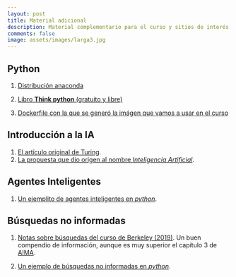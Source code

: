 ```yaml
---
layout: post
title: Material adicional
description: Material complementario para el curso y sitios de interés
comments: false
image: assets/images/larga3.jpg
---
```




## Python

1. [Distribución anaconda](https://www.anaconda.com/distribution/)

2. [Libro **Think python** (gratuito y libre)](http://www.greenteapress.com/thinkpython/)

3. [Dockerfile con la que se generó la imágen que vamos a usar en el curso](https://raw.githubusercontent.com/IA-UNISON/IA-UNISON.github.io/master/assets/docker/Dockerfile)

## Introducción a la IA

1. [El artículo original de Turing](http://www.csee.umbc.edu/courses/471/papers/turing.pdf).
2. [La propuesta que dio origen al nombre *Inteligencia Artificial*](https://www.aaai.org/ojs/index.php/aimagazine/article/view/1904/1802).

## Agentes Inteligentes

1. [Un ejemplito de agentes inteligentes en *python*](https://raw.githubusercontent.com/IA-UNISON/IA-UNISON.github.io/master/assets/docs/agentes_inteligentes.zip).

## Búsquedas no informadas

1. [Notas sobre búsquedas del curso de Berkeley (2019)](http://inst.eecs.berkeley.edu/~cs188/fa19/assets/notes/note01.pdf). Un buen compendio de información, aunque es muy superior el capítulo 3 de [AIMA](http://aima.cs.berkeley.edu/).

2. [Un ejemplo de búsquedas no informadas en *python*](https://raw.githubusercontent.com/IA-UNISON/IA-UNISON.github.io/master/assets/docs/busquedas-no-informadas.zip).

<!-- 

## Agentes inteligentes

1. [Presentación de Stuart Russell sobre agentes inteligentes (viejita
   pero buena)](http://aima.eecs.berkeley.edu/slides-pdf/chapter02.pdf)


## Búsquedas locales

1. [Un blog con un ejemplo de temple simulado](http://apmonitor.com/me575/index.php/Main/SimulatedAnnealing)

2. [Artículo con la convergencia del algoritmo de temple simulado](http://www.mit.edu/~dbertsim/papers/Optimization/Simulated%20annealing.pdf)

3. [Unas notas (libro) excelentes en computación evolutiva](http://delta.cs.cinvestav.mx/~ccoello/compevol/apuntes.pdf)

4. Un ejemplo de programa sencillo de algoritmo genético en *python*,
   [El algoritmo
   genético](https://raw.githubusercontent.com/IA-UNISON/material/master/codigo/ga/genetico.py)
   y [la prueba con el problema de las
   *n-reinas*](https://raw.githubusercontent.com/IA-UNISON/material/master/codigo/gagenetico_nreinas.py).

5. [El artículo original con el algoritmo AC-3](http://cse.unl.edu/~choueiry/Documents/Mackworth-AIJ77.pdf)

6. [El algoritmo AC-3 en Wikipedia (muy claro, sin errores)](https://en.wikipedia.org/wiki/AC-3_algorithm)


## Búsquedas informadas


1. [El algoritmo A* de Wikipedia (claro y sin errores)](https://en.wikipedia.org/wiki/A*_search_algorithm)

2. [Una presentación bastante clara de la U. de Sevilla de búsquedas informadas](http://ia-unison.github.io/material/presentaciones/modelos_busquedas.pdf)



## Búsquedas con adversarios


## Modelos gráficos probabilistas

1. [Notas sobre probabilidad utilizadas en Stanford como recordatorio rápido en el curso de ML](http://ia-unison.github.io/material/notas/proba.pdf)


## Aprendizaje automático

1. [Algoritmos fundamentales de aprendizaje supervisado](https://www.dropbox.com/s/qiq2c85cle9ydb6/Chapter3.pdf?dl=0)

2. [Curso *Learning from data* de Y. S. Abbu-Mostafa](http://work.caltech.edu/telecourse.html). En mi opinión en mejor MOOC de aprendizaje automñatico, una buena combinación entre teoría y práctica. Bastante retador.

-->

